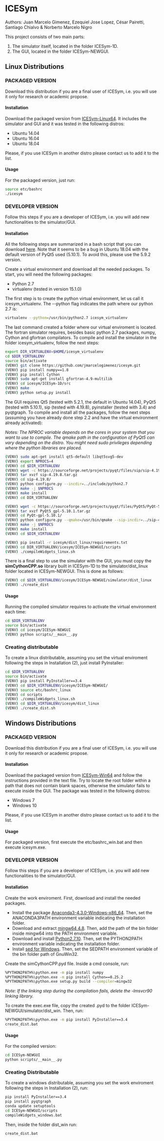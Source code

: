 # ICESym
Authors: Juan Marcelo Gimenez, Ezequiel Jose Lopez, César Pairetti, Santiago Chialvo & Norberto Marcelo Nigro

This project consists of two main parts:

1) The simulator itself, located in the folder ICESym-1D.
2) The GUI, located in the folder ICESym-NEWGUI.

## Linux Distributions

### PACKAGED VERSION

Download this distribution if you are a final user of ICESym, i.e. you will use it only for research or academic propose.

#### Installation

Download the packaged version from [ICESym-Linux64](https://sourceforge.net/projects/icesym/files/latest/download). It includes the simulator and GUI and it was tested in the following distros:

- Ubuntu 14.04
- Ubuntu 16.04
- Ubuntu 18.04

Please, if you use ICESym in another distro please contact us to add it to the list.

#### Usage

For the packaged version, just run:

```bash
source etc/bashrc
./icesym
```

### DEVELOPER VERSION

Follow this steps if you are a developer of ICESym, i.e. you will add new functionalities to the simulator/GUI.

#### Installation

All the following steps are summarized in a bash script that you can download [here](https://sourceforge.net/projects/icesym/files/ICESymInstallScript.sh/download). Note that it seems to be a bug in Ubuntu 18.04 with the default version of PyQt5 used (5.10.1). To avoid this, please use the 5.9.2 version.

Create a virtual environment and download all the needed packages. To start, you will need the following packages:

- Python 2.7
- virtualenv (tested in version 15.1.0)

The first step is to create the python virtual environment, let us call it icesym_virtualenv. The --python flag indicates the path where our python 2.7 is:

```bash
virtualenv --python=/usr/bin/python2.7 icesym_virtualenv
```

The last command created a folder where our virtual enviroment is located. The fortran simulator requires, besides basic python 2.7 packages, numpy, Cython and gfortran compilators. To compile and install the simulator in the folder icesym_virtualenv, follow the next steps:

```bash
export DIR_VIRTUALENV=$HOME/icesym_virtualenv
cd $DIR_VIRTUALENV
source bin/activate
(VENV) git clone https://github.com/jmarcelogimenez/icesym.git
(VENV) pip install numpy==1.8
(VENV) pip install Cython
(VENV) sudo apt-get install gfortran-4.9-multilib
(VENV) cd icesym/ICESym-1D/src
(VENV) make
(VENV) python setup.py install
```

The GUI requires Qt5 (tested with 5.2.1, the default in Ubuntu 14.04), PyQt5 (tested with 5.10.1), sip (tested with 4.19.8), pyinstaller (tested with 3.4) and pyqtgraph. To compile and install all the packages,
follow the next steps (assuming you have already done step 2.2 and have the virtual environment already activated):

*Notes: The NPROC variable depends on the cores in your system that you want to use to compile. The qmake path in the configuration of PyQt5 can vary depending on the distro.
You might need sudo privileges depending where the python libraries are placed.*

```bash
(VENV) sudo apt-get install qt5-default libqt5svg5-dev
(VENV) export NPROCS=4
(VENV) cd $DIR_VIRTUALENV
(VENV) wget -c https://sourceforge.net/projects/pyqt/files/sip/sip-4.19.8/sip-4.19.8.tar.gz
(VENV) tar xvzf sip-4.19.8.tar.gz
(VENV) cd sip-4.19.8/
(VENV) python configure.py --incdir=../include/python2.7
(VENV) make -j $NPROCS
(VENV) make install
(VENV) cd DIR_VIRTUALENV

(VENV) wget -c https://sourceforge.net/projects/pyqt/files/PyQt5/PyQt-5.10.1/PyQt5_gpl-5.10.1.tar.gz
(VENV) tar xvzf PyQt5_gpl-5.10.1.tar.gz
(VENV) cd PyQt-gpl-5.10.1/
(VENV) python configure.py --qmake=/usr/bin/qmake --sip-incdir=../sip-4.19.8/siplib --no-qml-plugin --no-designer-plugin
(VENV) make -j $NPROCS
(VENV) make install
(VENV) cd $DIR_VIRTUALENV

(VENV) pip install -r icesym/dist_linux/requirements.txt
(VENV) cd DIR_VIRTUALENV/icesym/ICESym-NEWGUI/scripts
(VENV) ./compileWidgets_linux.sh
```

There is a final step to use the simulator with the GUI, you must copy the **simCythonCPP.so** library built in ICESym-1D to the simulator/dist_linux folder located in ICESym-NEWGUI. This is done as follows:

```bash
(VENV) cd $DIR_VIRTUALENV/icesym/ICESym-NEWGUI/simulator/dist_linux
(VENV) ./create_dist
```

#### Usage

Running the compiled simulator requires to activate the virtual environment each time:

```bash
cd $DIR_VIRTUALENV
source bin/activate
(VENV) cd icesym/ICESym-NEWGUI
(VENV) python scripts/__main__.py
```

### Creating distributable

To create a linux distributable, assuming you set the virtual enviroment following the steps in Installation (2), just install PyInstaller:

```bash
cd $DIR_VIRTUALENV
source bin/activate
(VENV) pip install PyInstaller==3.4
(VENV) cd $DIR_VIRTUALENV/icesym/ICESym-NEWGUI/
(VENV) source etc/bashrc_linux
(VENV) cd scripts
(VENV) ./compileWidgets_linux.sh
(VENV) cd $DIR_VIRTUALENV/icesym/dist_linux
(VENV) ./create_dist.sh
```

## Windows Distributions

### PACKAGED VERSION

Download this distribution if you are a final user of ICESym, i.e. you will use it only for research or academic propose.

#### Installation

Download the packaged version from [ICESym-Win64](https://sourceforge.net/projects/icesym/files/latest/download) and follow the instructions provided in the text file. Try to locate the root folder within a path that does not contain blank spaces, otherwise the simulator fails to execute inside the GUI. The package was tested in the following distros:

- Windows 7
- Windows 10

Please, if you use ICESym in another distro please contact us to add it to the list.

#### Usage

For packaged version, first execute the etc/bashrc_win.bat and then execute icesym.exe.

### DEVELOPER VERSION

Follow this steps if you are a developer of ICESym, i.e. you will add new functionalities to the simulator/GUI.

#### Installation

Create the work enviroment. First, download and install the needed packages.

- Install the package [Anaconda3-4.3.0-Windows-x86_64](https://repo.continuum.io/archive/). Then, set the ANACONDA3PATH environment variable indicating the installation folder.
- Download and extract [mingw64 4.8](https://sourceforge.net/projects/mingwbuilds/files/host-windows/releases/4.8.0/64-bit/threads-win32/seh/x64-4.8.0-release-win32-seh-rev2.7z/download). Then, add the path of the bin folder inside mingw64 into the PATH environment variable.
- Download and install [Python2.7.10](https://www.python.org/downloads/release/python-2710/). Then, set the PYTHON2PATH environment variable indicating the installation folder.
- Install [sed for Windows](http://gnuwin32.sourceforge.net/packages/sed.htm). Then, set the SEDPATH environment variable of the bin folder path of GnuWin32.

Create the simCythonCPP.pyd file. Inside a cmd console, run:

```bash
%PYTHON2PATH%\python.exe -m pip install numpy
%PYTHON2PATH%\python.exe -m pip install Cython==0.25.2
%PYTHON2PATH%\python.exe setup.py build --compiler=mingw32
```

*Note: If the linking step during the compilation fails, delete the -lmsvcr90 linking library.*

To create the exec.exe file, copy the created .pyd to the folder ICESym-NEWGUI/simulator/dist_win. Then, run:

```bash
%PYTHON2PATH%\python.exe -m pip install PyInstaller==3.4
create_dist.bat
```

#### Usage

For the compiled version:

```bash
cd ICESym-NEWGUI
python scripts/__main__.py
```

### Creating Distributable

To create a windows distributable, assuming you set the work enviroment following the steps in Installation (2), run:

```bash
pip install PyInstaller==3.4
pip install pyqtgraph
conda update setuptools
cd ICESym-NEWGUI/scripts
compileWidgets_windows.bat
```

Then, inside the folder dist_win run:

```bash
create_dist.bat
```
